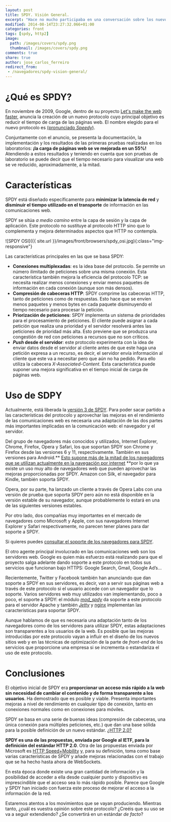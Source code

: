 ```yaml
---
layout: post
title: SPDY. Visión General.
excerpt: "Hace no mucho participaba en una conversación sobre los nuevos modelos de desarrollo de software. Equipos ágiles y autosuficientes, con capacidad de decisión a la hora de crear y desplegar su software"
modified: 2014-08-14T23:27:32.066+01:00
categories: front
tags: [spdy, http2]
image:
  path: /images/covers/spdy.png
  thumbnail: /images/covers/spdy.png
comments: true
share: true
author: jose_carlos_ferreiro
redirect_from:
 - /navegadores/spdy-vision-general/
---
```


# ¿Qué es SPDY?
En noviembre de 2009, Google, dentro de su proyecto [Let's make the web faster][WebFaster], anuncia la creación de un nuevo protocolo cuyo principal objetivo es reducir el tiempo de carga de las páginas web. El nombre elegido para el nuevo protocolo es [(pronunciado <em>Speedy</em>)][spdy].

Conjuntamente con el anuncio, se presenta la documentación, la implementación y los resultados de las primeras pruebas realizadas en los laboratorios: **¡la carga de páginas web se ve mejorada en un 55%!** Atendiendo a estos resultados y teniendo en cuenta que son pruebas de laboratorio se puede decir que  el tiempo necesario para visualizar una web se ve reducido, aproximadamente, a la mitad.

# Características
SPDY está diseñado específicamente para **minimizar la latencia de red** y **disminuir el tiempo utilizado en el transporte** de información en las comunicaciones web.

SPDY se sitúa <em>a medio camino</em> entre la capa de sesión y la capa de aplicación. Este protocolo no sustituye al protocolo HTTP sino que lo complementa y mejora determinados aspectos que HTTP no contempla.

![SPDY OSI]({{ site.url }}/images/front/browsers/spdy_osi.jpg){:class="img-responsive"}

Las características principales en las que se basa SPDY:

* **Conexiones multiplexadas**: es la idea base del protocolo. Se permite un número ilimitado de peticiones sobre una misma conexión. Esta característica también mejora la eficiencia del protocolo TCP: se necesita realizar menos conexiones y enviar menos paquetes de información en cada conexión (aunque son más densos).
* **Compresión de cabeceras HTTP**: SPDY comprime las cabeceras HTTP, tanto de peticiones como de respuestas. Esto hace que se envíen menos paquetes y menos bytes en cada paquete disminuyendo el tiempo necesario para procesar la petición.
* **Priorización de peticiones**: SPDY implementa un sistema de prioridades para el procesamiento de peticiones. El cliente puede asignar a cada petición que realiza una prioridad y el servidor resolverá antes las peticiones de prioridad más alta. Esto previene que se produzca una congestión de red con peticiones a recursos que no son críticos.
* **<em>Push</em> desde el servidor**: este protocolo experimenta con la idea de enviar datos desde el servidor al cliente antes de que este haga una petición expresa a un recurso, es decir, el servidor envía información al cliente que este va a necesitar pero que aún no ha pedido. Para ello utiliza la cabecera <em>X-Associated-Content</em>. Esta característica puede suponer una mejora significativa en el tiempo inicial de carga de páginas web.


# Uso de SDPY
Actualmente, está liberada la <a title="Draft 3 SPDY" href="http://dev.chromium.org/spdy/spdy-protocol/spdy-protocol-draft3" target="_blank">versión 3 de SPDY</a>. Para poder sacar partido a las características del protocolo y aprovechar las mejoras en el rendimiento de las comunicaciones web es necesaria una adaptación de las dos partes más importantes implicadas en la comunicación web: el navegador y el servidor.

Del grupo de navegadores más conocidos y utilizados, Internet Explorer, Chrome, Firefox, Opera y Safari, los que soportan SPDY son Chrome y Firefox desde las versiones 6 y 11, respectivamente. También en sus versiones para Android.** <a title="Uso de navegadores" href="http://gs.statcounter.com/#browser-ww-monthly-201202-201207-bar" target="_blank">Esto supone más de la mitad de los navegadores que se utilizan actualmente en la navegación por internet</a> **por lo que ya existe un uso muy alto de navegadores web que pueden aprovechar las mejoras proporcionadas por SPDY. Amazon con Silk, el navegador para Kindle, también soporta SPDY.

Opera, por su parte, ha lanzado un cliente a través de Opera Labs con una versión de prueba que soporta SPDY pero aún no está disponible en la versión estable de su navegador, aunque probablemente lo estará en una de las siguientes versiones estables.

Por otro lado, dos compañías muy importantes en el mercado de navegadores como Microsoft y Apple, con sus navegadores Internet Explorer y Safari respectivamente, no parecen tener planes para dar soporte a SPDY.

Si quieres puedes <a title="Consultar soporte SPDY de tu navegador" href="http://caniuse.com/#feat=spdy">consultar el soporte de los navegadores para SPDY</a>.

El otro agente principal involucrado en las comunicaciones web son los servidores web. Google es quien más esfuerzo está realizando para que el proyecto salga adelante dando soporte a este protocolo en todos sus servicios que funcionan bajo HTTPS: Google Search, Gmail, Google Ad’s…

Recientemente, Twitter y Facebook también han anunciando que dan soporte a SPDY en sus servidores, es decir, van a servir sus páginas web a través de este protocolo si el usuario accede con un navegador que lo soporte. Varios servidores web muy utilizados van implementando, poco a poco, el soporte a SPDY: el módulo <em><a title="mod_spdy - Módulo de Apache para soportar SPDY" href="http://code.google.com/p/mod-spdy/" target="_blank">mod_spdy</a></em> da soporte a este protocolo para el servidor Apache y también <em><a title="Jetty" href="http://jetty.codehaus.org/jetty/" target="_blank">Jetty</a></em> y <a title="nginx" href="http://nginx.org/" target="_blank">nginx</a> implementan las características para soportar SPDY.

Aunque hablamos de que es necesaria una adaptación tanto de los navegadores como de los servidores para utilizar SPDY, estas adaptaciones son transparentes a los usuarios de la web. Es posible que las mejoras introducidas por este protocolo vayan a influir en el diseño de los nuevos sitios web y en las técnicas de optimización de la parte de <em>front-end</em> de los servicios que proporcione una empresa si se incrementa o estandariza el uso de este protocolo.


# Conclusiones
El objetivo inicial de SPDY era **proporcionar un acceso más rápido a la web sin necesidad de cambiar el contenido y de forma transparente a los usuarios**. Ha demostrado que es posible y viable. Presenta importantes mejoras a nivel de rendimiento en cualquier tipo de conexión,  tanto en conexiones normales como en conexiones para móviles.

SPDY se basa en una serie de buenas ideas (compresión de cabeceras, una única conexión para múltiples peticiones, etc.) que dan una base sólida para la posible definición de un nuevo estándar. <a title="Propuestas HTTP 2.0" href="http://trac.tools.ietf.org/wg/httpbis/trac/wiki/Http2Proposals" target="_blank">¿HTTP 2.0?</a>

**SPDY es una de las propuestas, enviada por Google al IETF, para la definición del estándar HTTP 2.0**. Otra de las propuestas enviada por Microsoft es <a title="HTTP Speed+Mobility" href="http://blogs.msdn.com/b/interoperability/archive/2012/03/25/speed-and-mobility-an-approach-for-http-2-0-to-make-mobile-apps-and-the-web-faster.aspx" target="_blank">HTTP Speed+Mobility</a> y, para su definición, toma como base varias características de SPDY y añade mejoras relacionadas con el trabajo que se ha hecho hasta ahora de WebSockets.

En esta época donde existe una gran cantidad de información y la posibilidad de acceder a ella desde cualquier punto y dispositivo es imprescindible que el acceso sea lo más rápido posible. Parece que Google y SPDY han iniciado con fuerza este proceso de mejorar el acceso a la información de la red.

Estaremos atentos a los movimientos que se vayan produciendo. Mientras tanto, ¿cuál es vuestra opinión sobre este protocolo? ¿Creéis que su uso se va a seguir extendiendo? ¿Se convertirá en un estándar <em>de facto</em>?

[WebFaster]: https://developers.google.com/speed/?hl=es "Let's make the web faster"
[spdy]: http://dev.chromium.org/spdy "SPDY"
